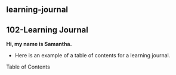## learning-journal

## 102-Learning Journal

**Hi, my name is Samantha.**


- Here is an example of a table of contents for a learning journal.

Table of Contents


